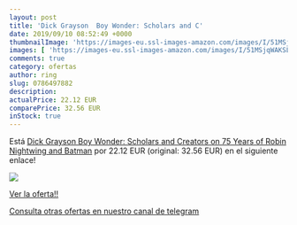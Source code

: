 ```yaml
---
layout: post
title: 'Dick Grayson  Boy Wonder: Scholars and C'
date: 2019/09/10 08:52:49 +0000
thumbnailImage: 'https://images-eu.ssl-images-amazon.com/images/I/51MSjqWAKSL._SL200_.jpg'
images: [ 'https://images-eu.ssl-images-amazon.com/images/I/51MSjqWAKSL._SL200_.jpg' ]
comments: true
category: ofertas
author: ring
slug: 0786497882
description:
actualPrice: 22.12 EUR
comparePrice: 32.56 EUR
inStock: true
---
```


Está [Dick Grayson  Boy Wonder: Scholars and Creators on 75 Years of Robin  Nightwing and Batman](https://www.amazon.com/dp/0786497882/?tag=redken08-20) por 22.12 EUR (original: 32.56 EUR) en el siguiente enlace!

[![](https://images-eu.ssl-images-amazon.com/images/I/51MSjqWAKSL._SL200_.jpg)](https://www.amazon.com/dp/0786497882/?tag=redken08-20)

[Ver la oferta!!](https://www.amazon.com/dp/0786497882/?tag=redken08-20)

[Consulta otras ofertas en nuestro canal de telegram](https://t.me/s/ofertas25)
